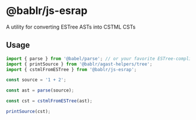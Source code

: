 # @bablr/js-esrap

A utility for converting ESTree ASTs into CSTML CSTs

## Usage

```js
import { parse } from '@babel/parse'; // or your favorite ESTree-compliant parser
import { printSource } from '@bablr/agast-helpers/tree';
import { cstmlFromESTree } from '@bablr/js-esrap';

const source = '1 + 2';

const ast = parse(source);

const cst = cstmlFromESTree(ast);

printSource(cst);
```
